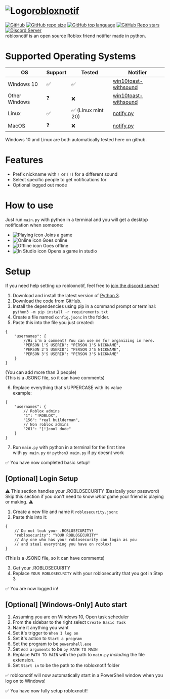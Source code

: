 # ![Logo](https://raw.githubusercontent.com/jackssrt/robloxnotif/master/icons/png/robloxnotif.png)[robloxnotif](https://www.github.com/jackssrt/robloxnotif)

[![GitHub](https://img.shields.io/github/license/jackssrt/robloxnotif)](https://github.com/jackssrt/robloxnotif/blob/master/LICENSE) [![GitHub repo size](https://img.shields.io/github/repo-size/jackssrt/robloxnotif)](https://github.com/jackssrt/robloxnotif) [![GitHub top language](https://img.shields.io/github/languages/top/jackssrt/robloxnotif)](https://github.com/jackssrt/robloxnotif)
[![GitHub Repo stars](https://img.shields.io/github/stars/jackssrt/robloxnotif?style=social)](https://github.com/jackssrt/robloxnotif/stargazers) [![Discord Server](https://img.shields.io/discord/877936145378471987)](https://discord.gg/6EzzURCEkB)\
robloxnotif is an open source Roblox friend notifier made in python.

# Supported Operating Systems

| OS            | Support | Tested             | Notifier                                                                                             |
| ------------- | ------- | ------------------ | ---------------------------------------------------------------------------------------------------- |
| Windows 10    | ✅      | ✅                 | [win10toast-withsound](https://github.com/Tazmondo/Windows-10-Toast-Notifications-with-sound-option) |
| Other Windows | ❓      | ❌                 | [win10toast-withsound](https://github.com/Tazmondo/Windows-10-Toast-Notifications-with-sound-option) |
| Linux         | ✅      | ✅ (Linux mint 20) | [notify.py](https://pypi.org/project/notify-py/)                                                     |
| MacOS         | ❓      | ❌                 | [notify.py](https://pypi.org/project/notify-py/)                                                     |

Windows 10 and Linux are both automatically tested here on github.

# Features

- Prefix nickname with `!` or `[!]` for a different sound
- Select specific people to get notifications for
- Optional logged out mode

# How to use

Just run `main.py` with python in a terminal and you will get a desktop notification when someone:

- ![Playing icon](https://raw.githubusercontent.com/jackssrt/robloxnotif/master/icons/png/playing.png) Joins a game
- ![Online icon](https://raw.githubusercontent.com/jackssrt/robloxnotif/master/icons/png/online.png) Goes online
- ![Offline icon](https://raw.githubusercontent.com/jackssrt/robloxnotif/master/icons/png/offline.png) Goes offline
- ![In Studio icon](https://raw.githubusercontent.com/jackssrt/robloxnotif/master/icons/png/studio.png) Opens a game in studio

# Setup

If you need help setting up robloxnotif, feel free to [join the discord server!](https://discord.gg/6EzzURCEkB)

1. Download and install the latest version of [Python 3](https://www.python.org/downloads/).
1. Download the code from GitHub.
1. Install the dependencies using pip in a command prompt or terminal:
`python3 -m pip install -r requirements.txt`
1. Create a file named `config.jsonc` in the folder.
1. Paste this into the file you just created:

```jsonc
{
	"usernames": {
		//Hi i'm a comment! You can use me for organizing in here.
		"PERSON 1'S USERID": "PERSON 1'S NICKNAME",
		"PERSON 2'S USERID": "PERSON 2'S NICKNAME",
		"PERSON 3'S USERID": "PERSON 3'S NICKNAME"
	}
}
```

(You can add more than 3 people)\
(This is a JSONC file, so it can have comments)

6. Replace everything that's UPPERCASE with its value\
example:

```jsonc
{
	"usernames": {
		// Roblox admins
		"1": "!ROBLOX",
		"156": "real builderman",
		// Non roblox admins
		"261": "[!]cool dude"
	}
}
```

7. Run `main.py` with python in a terminal for the first time\
with `py main.py` or `python3 main.py` if py doesnt work

✅ You have now completed basic setup!

## [Optional] Login Setup

⚠ This section handles your .ROBLOSECURITY (Basically your password)\
Skip this section if you don't need to know _what_ game your friend is playing or making. ⚠

1. Create a new file and name it `roblosecurity.jsonc`
2. Paste this into it:

```jsonc
{
	// Do not leak your .ROBLOSECURITY!
	"roblosecurity": "YOUR ROBLOSECURITY"
	// Any one who has your roblosecurity can login as you
	// and steal everything you have on roblox!
}
```

(This is a JSONC file, so it can have comments)

3. Get your .ROBLOSECURITY
4. Replace `YOUR ROBLOSECURITY` with your roblosecurity that you got in Step 3

✅ You are now logged in!

## [Optional] [Windows-Only] Auto start

1. Assuming you are on Windows 10, Open task scheduler
2. From the sidebar to the right select `Create Basic Task`
3. Name it anything you want
4. Set it's trigger to `When I log on`
5. Set it's action to `Start a program`
6. Set the program to be `powershell.exe`
7. Set `Add arguments` to be `py PATH TO MAIN`
8. Replace `PATH TO MAIN` with the path to `main.py` _including_ the file extension.
9. Set `Start in` to be the path to the robloxnotif folder

✅ robloxnotif will now automatically start in a PowerShell window when you log on to Windows!

✅ You have now fully setup robloxnotif!
